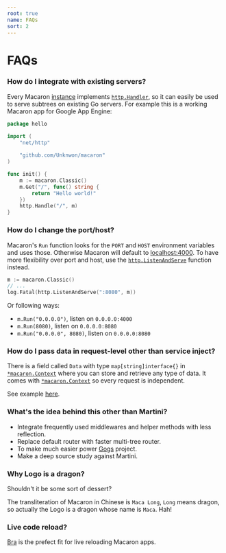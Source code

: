 ```yaml
---
root: true
name: FAQs
sort: 2
---
```


# FAQs 

### How do I integrate with existing servers?

Every Macaron [instance](/docs/intro/core_concepts#instances) implements [`http.Handler`](https://gowalker.org/net/http#Handler), so it can easily be used to serve subtrees on existing Go servers. For example this is a working Macaron app for Google App Engine:

```go
package hello

import (
	"net/http"
	
	"github.com/Unknwon/macaron"
)

func init() {
	m := macaron.Classic()
	m.Get("/", func() string {
		return "Hello world!"
	})
	http.Handle("/", m)
}
```

### How do I change the port/host?

Macaron's `Run` function looks for the `PORT` and `HOST` environment variables and uses those. Otherwise Macaron will default to [localhost:4000](http://localhost:4000).
To have more flexibility over port and host, use the [`http.ListenAndServe`](https://gowalker.org/net/http#ListenAndServe) function instead.

```go
m := macaron.Classic()
// ...
log.Fatal(http.ListenAndServe(":8080", m))
```

Or following ways:

- `m.Run("0.0.0.0")`, listen on `0.0.0.0:4000`
- `m.Run(8080)`, listen on `0.0.0.0:8080`
- `m.Run("0.0.0.0", 8080)`, listen on `0.0.0.0:8080`

### How do I pass data in request-level other than service inject?

There is a field called `Data` with type `map[string]interface{}` in [`*macaron.Context`](https://gowalker.org/github.com/Unknwon/macaron#Context) where you can store and retrieve any type of data. It comes with [`*macaron.Context`](https://gowalker.org/github.com/Unknwon/macaron#Context) so every request is independent.

See example [here](../middlewares/routing#advanced-routing).

### What's the idea behind this other than Martini?

- Integrate frequently used middlewares and helper methods with less reflection.
- Replace default router with faster multi-tree router.
- To make much easier power [Gogs](http://gogs.io) project.
- Make a deep source study against Martini.

### Why Logo is a dragon?

Shouldn't it be some sort of dessert?

The transliteration of Macaron in Chinese is `Maca Long`, `Long` means dragon, so actually the Logo is a dragon whose name is `Maca`. Hah!

### Live code reload?

[Bra](https://github.com/Unknwon/bra) is the prefect fit for live reloading Macaron apps.